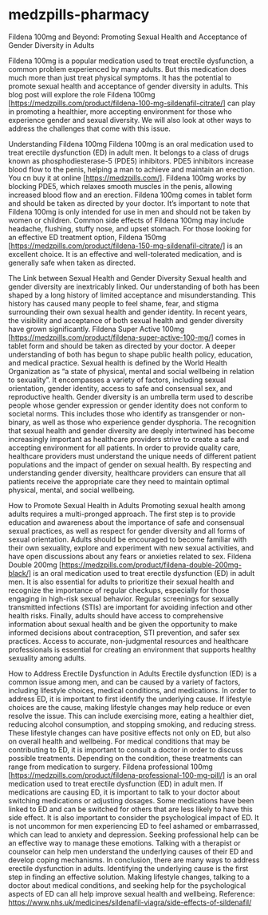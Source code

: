 # medzpills-pharmacy
Fildena 100mg and Beyond: Promoting Sexual Health and Acceptance of Gender Diversity in Adults

Fildena 100mg is a popular medication used to treat erectile dysfunction, a common problem experienced by many adults. But this medication does much more than just treat physical symptoms. It has the potential to promote sexual health and acceptance of gender diversity in adults. This blog post will explore the role Fildena 100mg [https://medzpills.com/product/fildena-100-mg-sildenafil-citrate/] can play in promoting a healthier, more accepting environment for those who experience gender and sexual diversity. We will also look at other ways to address the challenges that come with this issue.

Understanding Fildena 100mg
Fildena 100mg is an oral medication used to treat erectile dysfunction (ED) in adult men. It belongs to a class of drugs known as phosphodiesterase-5 (PDE5) inhibitors. PDE5 inhibitors increase blood flow to the penis, helping a man to achieve and maintain an erection. You cn buy it at online [https://medzpills.com/]. Fildena 100mg works by blocking PDE5, which relaxes smooth muscles in the penis, allowing increased blood flow and an erection.
Fildena 100mg comes in tablet form and should be taken as directed by your doctor. It’s important to note that Fildena 100mg is only intended for use in men and should not be taken by women or children. Common side effects of Fildena 100mg may include headache, flushing, stuffy nose, and upset stomach.
For those looking for an effective ED treatment option, Fildena 150mg [https://medzpills.com/product/fildena-150-mg-sildenafil-citrate/] is an excellent choice. It is an effective and well-tolerated medication, and is generally safe when taken as directed.

The Link between Sexual Health and Gender Diversity
Sexual health and gender diversity are inextricably linked. Our understanding of both has been shaped by a long history of limited acceptance and misunderstanding. This history has caused many people to feel shame, fear, and stigma surrounding their own sexual health and gender identity. 
In recent years, the visibility and acceptance of both sexual health and gender diversity have grown significantly. Fildena Super Active 100mg [https://medzpills.com/product/fildena-super-active-100-mg/] comes in tablet form and should be taken as directed by your doctor. A deeper understanding of both has begun to shape public health policy, education, and medical practice.
Sexual health is defined by the World Health Organization as “a state of physical, mental and social wellbeing in relation to sexuality”. It encompasses a variety of factors, including sexual orientation, gender identity, access to safe and consensual sex, and reproductive health. 
Gender diversity is an umbrella term used to describe people whose gender expression or gender identity does not conform to societal norms. This includes those who identify as transgender or non-binary, as well as those who experience gender dysphoria. 
The recognition that sexual health and gender diversity are deeply intertwined has become increasingly important as healthcare providers strive to create a safe and accepting environment for all patients. In order to provide quality care, healthcare providers must understand the unique needs of different patient populations and the impact of gender on sexual health. 
By respecting and understanding gender diversity, healthcare providers can ensure that all patients receive the appropriate care they need to maintain optimal physical, mental, and social wellbeing.

How to Promote Sexual Health in Adults
Promoting sexual health among adults requires a multi-pronged approach. The first step is to provide education and awareness about the importance of safe and consensual sexual practices, as well as respect for gender diversity and all forms of sexual orientation.
Adults should be encouraged to become familiar with their own sexuality, explore and experiment with new sexual activities, and have open discussions about any fears or anxieties related to sex. Fildena Double 200mg [https://medzpills.com/product/fildena-double-200mg-black/] is an oral medication used to treat erectile dysfunction (ED) in adult men.
It is also essential for adults to prioritize their sexual health and recognize the importance of regular checkups, especially for those engaging in high-risk sexual behavior. Regular screenings for sexually transmitted infections (STIs) are important for avoiding infection and other health risks. 
Finally, adults should have access to comprehensive information about sexual health and be given the opportunity to make informed decisions about contraception, STI prevention, and safer sex practices. Access to accurate, non-judgmental resources and healthcare professionals is essential for creating an environment that supports healthy sexuality among adults.

How to Address Erectile Dysfunction in Adults
Erectile dysfunction (ED) is a common issue among men, and can be caused by a variety of factors, including lifestyle choices, medical conditions, and medications. In order to address ED, it is important to first identify the underlying cause. 
If lifestyle choices are the cause, making lifestyle changes may help reduce or even resolve the issue. This can include exercising more, eating a healthier diet, reducing alcohol consumption, and stopping smoking, and reducing stress. These lifestyle changes can have positive effects not only on ED, but also on overall health and wellbeing.
For medical conditions that may be contributing to ED, it is important to consult a doctor in order to discuss possible treatments. Depending on the condition, these treatments can range from medication to surgery. Fildena professional 100mg [https://medzpills.com/product/fildena-professional-100-mg-pill/] is an oral medication used to treat erectile dysfunction (ED) in adult men.
If medications are causing ED, it is important to talk to your doctor about switching medications or adjusting dosages. Some medications have been linked to ED and can be switched for others that are less likely to have this side effect.
It is also important to consider the psychological impact of ED. It is not uncommon for men experiencing ED to feel ashamed or embarrassed, which can lead to anxiety and depression. Seeking professional help can be an effective way to manage these emotions. Talking with a therapist or counselor can help men understand the underlying causes of their ED and develop coping mechanisms.
In conclusion, there are many ways to address erectile dysfunction in adults. Identifying the underlying cause is the first step in finding an effective solution. Making lifestyle changes, talking to a doctor about medical conditions, and seeking help for the psychological aspects of ED can all help improve sexual health and wellbeing.
Reference: https://www.nhs.uk/medicines/sildenafil-viagra/side-effects-of-sildenafil/ 
